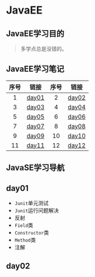 # JavaEE

## JavaEE学习目的

> 多学点总是没错的。

## JavaEE学习笔记

| 序号 |           链接            | 序号 |           链接            |
| :--: | :-----------------------: | :--: | :-----------------------: |
|  1   | [day01](./day01/day01.md) |  2   | [day02](./day02/day02.md) |
|  3   | [day03](./day03/day03.md) |  4   | [day04](./day04/day04.md) |
|  5   | [day05](./day05/day05.md) |  6   | [day06](./day06/day06.md) |
|  7   | [day07](./day07/day07.md) |  8   | [day08](./day08/day08.md) |
|  9   | [day09](./day09/day09.md) |  10  | [day10](./day10/day10.md) |
|  11  | [day11](./day11/day11.md) |  12  | [day12](./day12/day12.md) |

## JavaSE学习导航

## day01

- `Junit`单元测试
- `Junit`运行问题解决
- 反射
- `Field`类
- `Constructor`类
- `Method`类
- 注解

## day02

